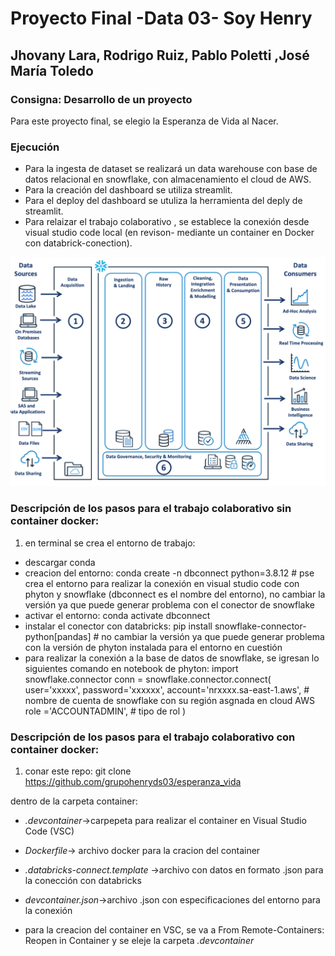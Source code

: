# Proyecto Final -Data 03- Soy Henry
## Jhovany Lara, Rodrigo Ruiz, Pablo Poletti ,José María Toledo

### Consigna: Desarrollo de un proyecto

Para este proyecto final, se elegio la Esperanza de Vida al Nacer.

### Ejecución

- Para la ingesta de dataset se realizará un data warehouse con base de datos relacional en snowflake, con almacenamiento el cloud de AWS.
- Para la creación del dashboard se utiliza streamlit.
- Para el deploy del dashboard se utuliza la herramienta del deply de streamlit.
- Para relaizar el trabajo colaborativo , se establece la conexión desde visual studio code local (en revison- mediante un container en Docker con databrick-conection).

<img src="/imagenes/engineering snowflake2.png"/>



### Descripción de los pasos para el trabajo colaborativo sin container docker:

1. en terminal se crea el entorno de trabajo:
- descargar conda
- creacion del entorno: conda create -n dbconnect python=3.8.12 # pse crea el entorno para realizar la conexión en visual studio code con phyton y snowflake (dbconnect es el nombre del entorno), no cambiar la versión ya que puede generar problema con el conector de snowflake
- activar el entorno: conda activate dbconnect
- instalar el conector con databricks: pip install snowflake-connector-python[pandas] # no cambiar la versión ya que puede generar problema con la versión de phyton instalada para el entorno en cuestión
- para realizar la conexión a la base de datos de snowflake, se igresan lo siguientes comando en notebook de phyton:
import snowflake.connector
conn = snowflake.connector.connect(
    user='xxxxx',
    password='xxxxxx',
    account='nrxxxx.sa-east-1.aws', # nombre de cuenta de snowflake con su región asgnada en cloud AWS
    role ='ACCOUNTADMIN', # tipo de rol
    )


### Descripción de los pasos para el trabajo colaborativo con container docker:

1. conar este repo: git clone https://github.com/grupohenryds03/esperanza_vida

dentro de la carpeta container:

- *.devcontainer*->carpepeta para realizar el container en Visual Studio Code (VSC)

- *Dockerfile*-> archivo docker para la cracion del container

- *.databricks-connect.template* ->archivo con datos en formato .json para la conección con databricks

- *devcontainer.json*->archivo .json con especificaciones del entorno para la conexión 

- para la creacion del container en VSC, se va a From Remote-Containers: Reopen in Container y se eleje la carpeta *.devcontainer*





